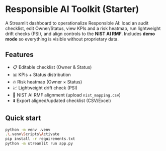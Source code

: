 # Responsible AI Toolkit (Starter)

A Streamlit dashboard to operationalize Responsible AI: load an audit checklist, edit Owner/Status, view KPIs and a risk heatmap, run lightweight drift checks (PSI), and align controls to the **NIST AI RMF**. Includes **demo mode** so everything is visible without proprietary data.

## Features
- 📋 Editable checklist (Owner & Status)
- 📊 KPIs + Status distribution
- 🔥 Risk heatmap (Owner × Status)
- 📈 Lightweight drift check (PSI)
- 🧩 NIST AI RMF alignment (upload `nist_mapping.csv`)
- ⬇️ Export aligned/updated checklist (CSV/Excel)

## Quick start
```bash
python -m venv .venv
.\.venv\Scripts\Activate
pip install -r requirements.txt
python -m streamlit run app.py
